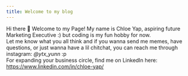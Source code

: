 ```yaml
---
title: Welcome to my blog
---
```

Hi there 👋 Welcome to my Page! My name is Chloe Yap, aspiring future Marketing Executive :) but coding is my fun hobby for now. <br>
Let me know what you all think and if you wanna send me memes, have questions, or just wanna have a lil chitchat, you can reach me through instagram: <em> @ytx_yunn </em> :p <br>
For expanding your business circle, find me on LinkedIn here: https://www.linkedin.com/in/chloe-yap/
